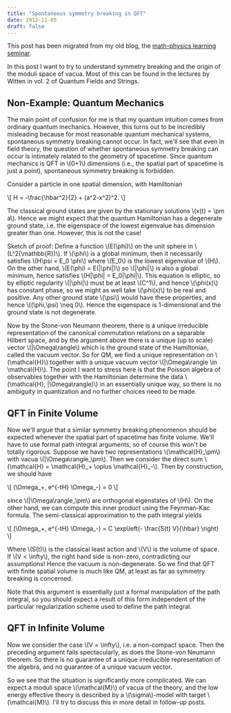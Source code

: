 ```yaml
---
title: "Spontaneous symmetry breaking in QFT"
date: 2012-11-05
draft: false
---
```


This post has been migrated from my old blog, the [math-physics learning seminar](https://mathphysseminar.blogspot.com/).


In this post I want to try to understand symmetry breaking and the origin of the moduli space of vacua. Most of this can be found in the lectures by Witten in vol. 2 of Quantum Fields and Strings.



Non-Example: Quantum Mechanics
-------------------------------------------------------------------------------

The main point of confusion for me is that my quantum intuition comes from ordinary quantum mechanics. However, this turns out to be incredibly misleading because for most reasonable quantum mechanical systems, spontaneous symmetry breaking cannot occur. In fact, we'll see that even in field theory, the question of whether spontaneous symmetry breaking can occur is intimately related to the geometry of spacetime. Since quantum mechanics is QFT in \\(0+1\\) dimensions (i.e., the spatial part of spacetime is just a point), spontaneous symmetry breaking is forbidden.


Consider a particle in one spatial dimension, with Hamiltonian

\\[ H = -\frac{\hbar^2}{2} + (a^2-x^2)^2. \\]

The classical ground states are given by the stationary solutions \\(x(t) = \pm a\\). Hence we might expect that the quantum Hamiltonian has a degenerate ground state, i.e. the eigenspace of the lowest eigenvalue has dimension greater than one. However, this is not the case!


Sketch of proof: Define a function \\(E(\phi)\\) on the unit sphere in \\(L^2(\mathbb{R})\\). If \\(\phi\\) is a global minimum, then it necessarily satisfies \\(H\psi = E_0 \phi\\) where \\(E_0\\) is the lowest eigenvalue of \\(H\\). On the other hand, \\(E(\phi) = E(|\phi|)\\) so \\(|\phi|\\) is also a global minimum, hence satisfies \\(H|\phi| = E_0|\phi|\\). This equation is elliptic, so by elliptic regularity \\(|\phi|\\) must be at least \\(C^1\\), and hence \\(\phi(x)\\) has constant phase, so we might as well take \\(\phi(x)\\) to be real and positive. Any other ground state \\(\psi\\) would have these properties, and hence \\((\phi,\psi) \neq 0\\). Hence the eigenspace is 1-dimensional and the ground state is not degenerate.


Now by the Stone-von Neumann theorem, there is a unique irreducible representation of the canonical commutation relations on a separable Hilbert space, and by the argument above there is a unique (up to scale) vector \\(|\Omega\rangle\\) which is the ground state of the Hamiltonian, called the vacuum vector. So for QM, we find a unique representation on \\(\mathcal{H}\\) together with a unique vacuum vector \\(|\Omega\rangle \in \mathcal{H}\\). The point I want to stress here is that the Poisson algebra of observables together with the Hamiltonian determine the data \\(\mathcal{H}, |\Omega\rangle)\\) in an essentially unique way, so there is no ambiguity in quantization and no further choices need to be made.



QFT in Finite Volume
-------------------------------------------------------------------------------

Now we'll argue that a similar symmetry breaking phenomenon should be expected whenever the spatial part of spacetime has finite volume. We'll have to use formal path integral arguments, so of course this won't be totally rigorous. Suppose we have two representations \\(\mathcal{H}\_\pm\\) with vacua \\(|\Omega\rangle\_\pm\\). Then we consider the direct sum \\(\mathcal{H} = \mathcal{H}\_+ \oplus \mathcal{H}\_-\\). Then by construction, we should have

\\[ (\Omega_+, e^{-tH} \Omega_-) = 0 \\]

since \\(|\Omega\rangle_\pm\\) are orthogonal eigenstates of \\(H\\). On the other hand, we can compute this inner product using the Feynman-Kac formula. The semi-classical approximation to the path integral yields

\\[ (\Omega_+, e^{-tH} \Omega_-) = C \exp\left(- \frac{S(t) V}{\hbar} \right) \\]

Where \\(S(t)\\) is the classical least action and \\(V\\) is the volume of space. If \\(V &lt; \infty\\), the right hand side is non-zero, contradicting our assumptions! Hence the vacuum is non-degenerate. So we find that QFT with finite spatial volume is much like QM, at least as far as symmetry breaking is concerned.


Note that this argument is essentially just a formal manipulation of the path integral, so you should expect a result of this form independent of the particular regularization scheme used to define the path integral.


QFT in Infinite Volume
-------------------------------------------------------------------------------

Now we consider the case \\(V = \infty\\), i.e. a non-compact space. Then the preceding argument fails spectacularly, as does the Stone-von Neumann theorem. So there is no guarantee of a unique irreducible representation of the algebra, and no guarantee of a unique vacuum vector.

So we see that the situation is significantly more complicated. We can expect a moduli space \\(\mathcal{M}\\) of vacua of the theory, and the low energy effective theory is described by a \\(\sigma\\)-model with target \\(\mathcal{M}\\). I'll try to discuss this in more detail in follow-up posts.
